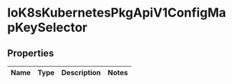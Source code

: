 
# IoK8sKubernetesPkgApiV1ConfigMapKeySelector

## Properties
Name | Type | Description | Notes
------------ | ------------- | ------------- | -------------



